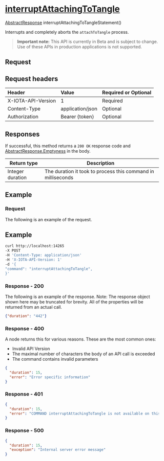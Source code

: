 
# [interruptAttachingToTangle](https://github.com/iotaledger/iri/blob/master/src/main/java/com/iota/iri/service/API.java#L954)
 [AbstractResponse](https://github.com/iotaledger/iri/blob/master/src/main/java/com/iota/iri/service/dto/AbstractResponse.java) interruptAttachingToTangleStatement()

Interrupts and completely aborts the `attachToTangle` process.

> **Important note:** This API is currently in Beta and is subject to change. Use of these APIs in production applications is not supported.

## Request

## Request headers

| Header       | Value | Required or Optional |
|:---------------|:--------|:--------|
| X-IOTA-API-Version | 1 | Required |
| Content-Type | application/json | Optional |
| Authorization  | Bearer {token} | Optional  |

## Responses

If successful, this method returns a `200 OK` response code and [AbstractResponse.Emptyness](https://github.com/iotaledger/iri/blob/master/src/main/java/com/iota/iri/service/dto/AbstractResponse/Emptyness.java) in the body.

| Return type | Description |
|--|--|
| Integer duration | The duration it took to process this command in milliseconds |

## Example  

### Request

The following is an example of the request.

 ## Example
 
 ```bash
 curl http://localhost:14265 
-X POST 
-H 'Content-Type: application/json' 
-H 'X-IOTA-API-Version: 1' 
-d '{ 
"command": "interruptAttachingToTangle", 
}'
 ```

### Response - 200

The following is an example of the response. Note: The response object shown here may be truncated for brevity. All of the properties will be returned from an actual call.

```json
{"duration": "442"}
```

### Response - 400

A node returns this for various reasons. These are the most common ones:
* Invalid API Version
* The maximal number of characters the body of an API call is exceeded
* The command contains invalid parameters

```json
{
  "duration": 15,
  "error": "Error specific information"
}
```

### Response - 401

```json
{
  "duration": 15,
  "error": "COMMAND interruptAttachingToTangle is not available on this node"
}
```

### Response - 500

```json
{
  "duration": 15,
  "exception": "Internal server error message"
}
```
